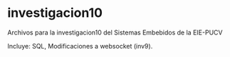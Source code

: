 # investigacion10
Archivos para la investigacion10 del Sistemas Embebidos de la EIE-PUCV

Incluye: SQL, Modificaciones a websocket (inv9).
